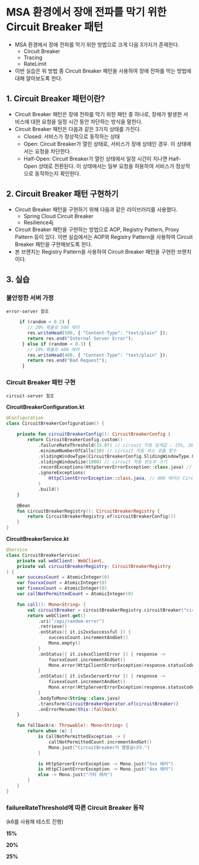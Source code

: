 # MSA 환경에서 장애 전파를 막기 위한 Circuit Breaker 패턴
- MSA 환경에서 장애 전파를 막기 위한 방법으로 크게 다음 3가지가 존재한다.
  - Circuit Breaker
  - Tracing
  - RateLimit
- 이번 실습은 위 방법 중 Circuit Breaker 패턴을 사용하여 장애 전파를 막는 방법에 대해 알아보도록 한다.
## 1. Circuit Breaker 패턴이란?
- Circuit Breaker 패턴은 장애 전파를 막기 위한 패턴 중 하나로, 장애가 발생한 서비스에 대한 요청을 일정 시간 동안 차단하는 방식을 말한다.
- Circuit Breaker 패턴은 다음과 같은 3가지 상태를 가진다.
  - Closed: 서비스가 정상적으로 동작하는 상태
  - Open: Circuit Breaker가 열린 상태로, 서비스가 장애 상태인 경우. 이 상태에서는 요청을 차단한다.
  - Half-Open: Circuit Breaker가 열린 상태에서 일정 시간이 지나면 Half-Open 상태로 전환된다. 이 상태에서는 일부 요청을 허용하여 서비스가 정상적으로 동작하는지 확인한다.

## 2. Circuit Breaker 패턴 구현하기
- Circuit Breaker 패턴을 구현하기 위해 다음과 같은 라이브러리를 사용했다.
  - Spring Cloud Circuit Breaker
  - Resilience4j
- Circuit Breaker 패턴을 구현하는 방법으로 AOP, Registry Pattern, Proxy Pattern 등이 있다. 이번 실습에서는 AOP와 Registry Pattern을 사용하여 Circuit Breaker 패턴을 구현해보도록 한다.
- 본 브랜치는 Registry Pattern을 사용하여 Circuit Breaker 패턴을 구현한 브랜치이다.

## 3. 실습
### 불안정한 서버 가정
`error-server 참조`
```javascript
     if (random < 0.2) {
        // 20% 확률로 500 에러
        res.writeHead(500, { "Content-Type": "text/plain" });
        return res.end("Internal Server Error");
      } else if (random < 0.3) {
        // 10% 확률로 400 에러
        res.writeHead(400, { "Content-Type": "text/plain" });
        return res.end("Bad Request");
      }
```
### Circuit Breaker 패턴 구현
`circuit-server 참조`

**CircuitBreakerConfiguration.kt**
```kotlin
@Configuration
class CircuitBreakerConfiguration() {

    private fun circuitBreakerConfig(): CircuitBreakerConfig {
        return CircuitBreakerConfig.custom()
            .failureRateThreshold(15.0f) // circuit 작동 임계값 : 15%, 20%, 25%
            .minimumNumberOfCalls(10) // circuit 작동 최소 호출 횟수
            .slidingWindowType(CircuitBreakerConfig.SlidingWindowType.COUNT_BASED) // circuit 작동 윈도우 타입
            .slidingWindowSize(1000) // circuit 작동 윈도우 크기
            .recordExceptions(HttpServerErrorException::class.java) // 500 에러는 Circuit Breaker로 처리
            .ignoreExceptions(
                HttpClientErrorException::class.java, // 400 에러는 Circuit Breaker로 처리하지 않음
            )
            .build()
    }

    @Bean
    fun circuitBreakerRegistry(): CircuitBreakerRegistry {
        return CircuitBreakerRegistry.of(circuitBreakerConfig())
    }
}

```

**CircuitBreakerService.kt**
```kotlin
@Service
class CircuitBreakerService(
    private val webClient: WebClient,
    private val circuitBreakerRegistry: CircuitBreakerRegistry
) {
    var successCount = AtomicInteger(0)
    var fourxxCount = AtomicInteger(0)
    var fivexxCount = AtomicInteger(0)
    var callNotPermittedCount = AtomicInteger(0)

    fun call(): Mono<String> {
        val circuitBreaker = circuitBreakerRegistry.circuitBreaker("circuit-breaker")
        return webClient.get()
            .uri("/api/random-error")
            .retrieve()
            .onStatus({ it.is2xxSuccessful }) {
                successCount.incrementAndGet()
                Mono.empty()
            }
            .onStatus({ it.is4xxClientError }) { response ->
                fourxxCount.incrementAndGet()
                Mono.error(HttpClientErrorException(response.statusCode()))
            }
            .onStatus({ it.is5xxServerError }) { response ->
                fivexxCount.incrementAndGet()
                Mono.error(HttpServerErrorException(response.statusCode()))
            }
            .bodyToMono(String::class.java)
            .transform(CircuitBreakerOperator.of(circuitBreaker))
            .onErrorResume(this::fallback)
    }

    fun fallback(e: Throwable): Mono<String> {
        return when (e) {
            is CallNotPermittedException -> {
                callNotPermittedCount.incrementAndGet()
                Mono.just("CircuitBreaker가 열렸습니다.")
            }

            is HttpServerErrorException -> Mono.just("5xx 에러")
            is HttpClientErrorException -> Mono.just("4xx 에러")
            else -> Mono.just("기타 에러")
        }
    }
}
```

### failureRateThreshold에 따른 Circuit Breaker 동작
(k6를 사용해 테스트 진행)

**15%**


**20%**


**25%**


